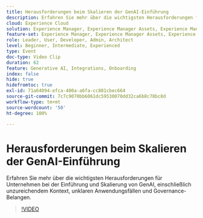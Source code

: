 ```yaml
---
title: Herausforderungen beim Skalieren der GenAI-Einführung
description: Erfahren Sie mehr über die wichtigsten Herausforderungen für Unternehmen bei der Einführung und Skalierung von GenAI, einschließlich unzureichendem Kontext, unklaren Anwendungsfällen und Governance-Belangen.
cloud: Experience Cloud
solution: Experience Manager, Experience Manager Assets, Experience Manager Forms, Experience Manager Sites
feature-set: Experience Manager, Experience Manager Assets, Experience Manager Forms, Experience Manager Sites
role: Leader, User, Developer, Admin, Architect
level: Beginner, Intermediate, Experienced
type: Event
doc-type: Video Clip
duration: 62
feature: Generative AI, Integrations, Onboarding
index: false
hide: true
hidefromtoc: true
exl-id: 71a64094-efca-400a-a6fa-cc801cbec664
source-git-commit: 7c7c9070bb6061dc59530070dd32ca6b8c78bc8d
workflow-type: tm+mt
source-wordcount: '50'
ht-degree: 100%

---
```


# Herausforderungen beim Skalieren der GenAI-Einführung

Erfahren Sie mehr über die wichtigsten Herausforderungen für Unternehmen bei der Einführung und Skalierung von GenAI, einschließlich unzureichendem Kontext, unklaren Anwendungsfällen und Governance-Belangen.

>[!VIDEO](https://video.tv.adobe.com/v/3459230/?learn=on&enablevpops)
